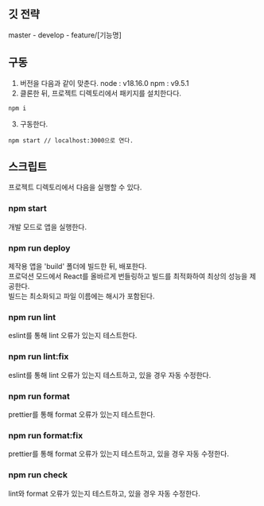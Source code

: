## 깃 전략

master - develop - feature/[기능명]

## 구동

1. 버전을 다음과 같이 맞춘다.
   node : v18.16.0
   npm : v9.5.1
2. 클론한 뒤, 프로젝트 디렉토리에서 패키지를 설치한다다.

```
npm i
```

3. 구동한다.

```
npm start // localhost:3000으로 연다.
```

## 스크립트

프로젝트 디렉토리에서 다음을 실행할 수 있다.

### npm start

개발 모드로 앱을 실행한다.<br>

### npm run deploy

제작용 앱을 'build' 폴더에 빌드한 뒤, 배포한다.<br>
프로덕션 모드에서 React를 올바르게 번들링하고 빌드를 최적화하여 최상의 성능을 제공한다.<br>
빌드는 최소화되고 파일 이름에는 해시가 포함된다.<br>

### npm run lint

eslint를 통해 lint 오류가 있는지 테스트한다.

### npm run lint:fix

eslint를 통해 lint 오류가 있는지 테스트하고, 있을 경우 자동 수정한다.

### npm run format

prettier를 통해 format 오류가 있는지 테스트한다.

### npm run format:fix

prettier를 통해 format 오류가 있는지 테스트하고, 있을 경우 자동 수정한다.

### npm run check

lint와 format 오류가 있는지 테스트하고, 있을 경우 자동 수정한다.

